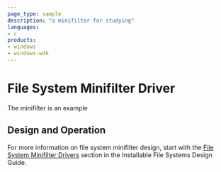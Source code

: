 ```yaml
---
page_type: sample
description: "a minifilter for studying"
languages:
- c
products:
- windows
- windows-wdk
---
```


# File System Minifilter Driver

The minifilter is an example

## Design and Operation

For more information on file system minifilter design, start with the [File System Minifilter Drivers](https://docs.microsoft.com/windows-hardware/drivers/ifs/file-system-minifilter-drivers) section in the Installable File Systems Design Guide.
